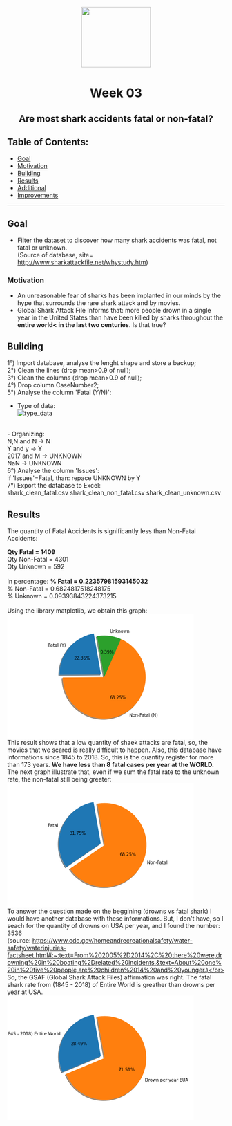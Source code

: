 <p align="center">
  <img width="160" height="140" src="https://imgshare.io/images/2020/09/01/shark_attack.png">
</p>
<h1 align="center">Week 03</h>
<h2 align="center">Are most shark accidents fatal or non-fatal?</h>

## Table of Contents:

- [Goal](#goal)
- [Motivation](#motivation)
- [Building](#building)
- [Results](#results)
- [Additional](#additional)
- [Improvements](#improvements)
---

## Goal

- Filter the dataset to discover how many shark accidents was fatal, not fatal or unknown.</br>
(Source of database, site= http://www.sharkattackfile.net/whystudy.htm)

### Motivation

- An unreasonable fear of sharks has been implanted in our minds by the hype that surrounds the rare shark attack and by movies. 
- Global Shark Attack File Informs that: more people drown in a single year in the United States than have been killed by sharks throughout the <b>entire world< in the last two centuries</b>. Is that true?

## Building

1°) Import database, analyse the lenght shape and store a backup;<br />
2°) Clean the lines (drop mean>0.9 of null);<br />
3°) Clean the columns (drop mean>0.9 of null);<br />
4°) Drop column CaseNumber2; <br />
5°) Analyse the column 'Fatal (Y/N)':<br />
- Type of data: <br />
![type_data](https://i.imgur.com/zATl6Pm.jpg)
<br />
- Organizing:<br />
N,N and N -> N<br />
Y and y   -> Y<br />
2017 and M -> UNKNOWN<br />
NaN -> UNKNOWN<br />
6°) Analyse the column 'Issues':<br />
if 'Issues'=Fatal, than:
repace UNKNOWN by Y<br />
7°) Export the database to Excel:<br />
shark_clean_fatal.csv
shark_clean_non_fatal.csv
shark_clean_unknown.csv

## Results 
The quantity of Fatal Accidents is significantly less than Non-Fatal Accidents: </br>

<b>Qty Fatal = 1409 </b></br>
Qty Non-Fatal = 4301  </br>
Qty Unknown = 592 </br>
 </br>
 In percentage:
<b>% Fatal = 0.22357981593145032</br></b>
% Non-Fatal = 0.6824817518248175</br>
% Unknown = 0.09393843224373215</br>
</br>
Using the library matplotlib, we obtain this graph:</br>
<img align="center" src="https://github.com/leticiafossato/ironhack-projects/blob/master/Week%202%20-%20Shark%20Attacks/Image%20Graphs/Results_Quantity_Fatal.png?raw=true"></br>
This result shows that a low quantity of shaek attacks are fatal, so, the movies that we scared is really difficult to happen.
Also, this database have informations since 1845 to 2018. So, this is the quantity register for more than 173 years. <b>We have less than 8 fatal cases per year at the WORLD.</b></br>
The next graph illustrate that, even if we sum the fatal rate to the unknown rate, the non-fatal still being greater:</br>
<img align="center" src="https://github.com/leticiafossato/ironhack-projects/blob/master/Week%202%20-%20Shark%20Attacks/Image%20Graphs/Results_Quantity_Without_Unknown.png?raw=true">
</br>
To answer the question made on the beggining (drowns vs fatal shark) I would have another database with these informations. But, I don't have, so I seach for the quantity of drowns on USA per year, and I found the number: 3536 </br>  (source: https://www.cdc.gov/homeandrecreationalsafety/water-safety/waterinjuries-factsheet.html#:~:text=From%202005%2D2014%2C%20there%20were,drowning%20in%20boating%2Drelated%20incidents.&text=About%20one%20in%20five%20people,are%20children%2014%20and%20younger.)</br>
So, the GSAF (Global Shark Attack Files) affirmation was right.
The fatal shark rate from (1845 - 2018) of Entire World is greather than drowns per year at USA.</br>
<img align="center" src="https://github.com/leticiafossato/ironhack-projects/blob/master/Week%202%20-%20Shark%20Attacks/Image%20Graphs/Curiosity.png?raw=true"></br>

